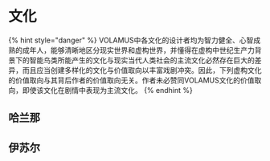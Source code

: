 # 文化

{% hint style="danger" %}
VOLAMUS中各文化的设计者均为智力健全、心智成熟的成年人，能够清晰地区分现实世界和虚构世界，并懂得在虚构中世纪生产力背景下的智能鸟类所能产生的文化与现实当代人类社会的主流文化必然存在巨大的差异，而且应当创建多样化的文化与价值取向以丰富戏剧冲突。因此，下列虚构文化的价值取向与其背后作者的价值取向无关。作者未必赞同VOLAMUS文化的价值取向，即使该文化在剧情中表现为主流文化。
{% endhint %}

## 哈兰那

## 伊苏尔

